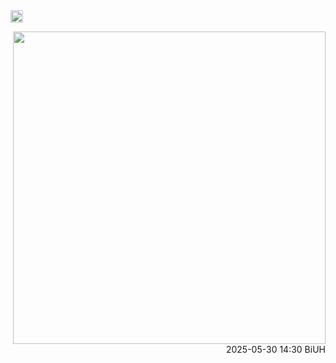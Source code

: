 <img src="https://fzhang.bioinfo-lab.com/img/white.png" height="20">

<p align="right">
  <img src="https://www.biuh-dt.com/img/biuh_building.jpg" width="500">
  <br>
  2025-05-30 14:30 BiUH
</p>


